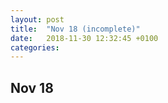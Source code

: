 ```yaml
---
layout: post
title:  "Nov 18 (incomplete)"
date:   2018-11-30 12:32:45 +0100
categories:
---
```


## Nov 18

<br><br>

<!--
##### 19 <br>
**<u>Change of Seasons</u>** <br>
I'm gonna end of days when depression was only ingredient of writing. I used my depression to write, it's a diary or whatever, I'll quit. Writhing about joy on a happy day should feel as easy as describing despair. At least this two should be similar.
<br>
-->




<!-- 우울만이 글쓰기의 재료가 되던 시절을 마무리하려고 한다. 우울을 착취해 감정을 쏟아내는 식으로 글을 썼는데, 그것이 일기든 뭐든, 이제 그만두기로 했다. 행복한 날 기쁨을 글로 쓰는 것이 절망을 서술하는 것만큼 쉽게 느껴져야 한다. 최소한 둘이 비등해야한다. 그간 우울함이나 절망감 쪽으로 치우친 글을 쓰고, 또 그런 마음일 때 컴퓨터 앞에 앉다 보니 이제는 행복을 서술하는 일이 익숙하지 않다. 결국 내 일기장에는 슬픔이나 우울, 절망, 배신감, 좌절감이 성실하게 쌓이고 그 사이에 있었던 기쁨이나 행복, 성취감, 자신감은 기록되지 않아 잊혀진다. 슬픔만 가득했던 사람의 기록처럼 되어버리는 것이 싫다. 싫다는 말 만큼이나 좋다는 말도 많이 해야 한다. 좋을 때가 별로 없어도 의무적으로 좋다고 말해야 한다. 나는 그 둘을 양 손에 쥐고 한 쪽으로 치우지지 않도록 해야할 의무가 있다. 넘어지지 않으려면.

최근의 일상은 거의 일이다. 입사 이후 나를 계속 괴롭혔던 몇가지 문제들이 거의 정리되었다. 약속한 12월 초까지 한 달도 채 남지 않아 사실 지금은 스트레스에 가장 취약한 때다. 큰 시험을 앞둔 사람처럼 지내고 있다. 하지만 어떤 확신이 있기 때문에 모든 일이 아주 싫지는 않다. 내년에는 공부를 더 하고 싶다. 어떻게 손대야 할지 막막해서 속도가 더딘 것 같아 답답하지만 나쁘지 않다. 어쨌든 전진하고 있기 때문에, 또 내가 젊기 때문에. 돈은 신경쓰지 않기로 했다. 역시 어떤 확신이 있기 때문에.

​ -->
​
<br><br>
